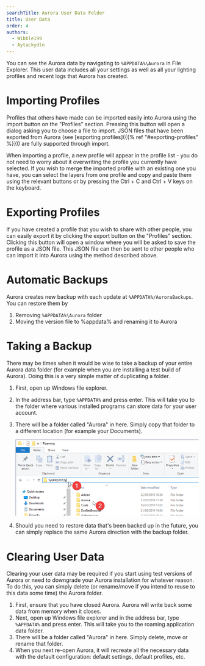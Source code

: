 ```yaml
---
searchTitle: Aurora User Data Folder
title: User Data
order: 4
authors:
  - Wibble199
  - Aytackydln
---
```


You can see the Aurora data by navigating to `%APPDATA%\Aurora` in File Explorer.
This user data includes all your settings as well as all your lighting profiles and recent logs that Aurora has created.

# Importing Profiles

Profiles that others have made can be imported easily into Aurora using the import button on the "Profiles" section. Pressing this button will open a dialog asking you to choose a file to import.
JSON files that have been exported from Aurora (see [exporting profiles]({{% ref "#exporting-profiles" %}})) are fully supported through import.

When importing a profile, a new profile will appear in the profile list - you do not need to worry about it overwriting the profile you currently have selected.
If you wish to merge the imported profile with an existing one you have,
you can select the layers from one profile and copy and paste them using the relevant buttons or by pressing the Ctrl + C and Ctrl + V keys on the keyboard.

# Exporting Profiles

If you have created a profile that you wish to share with other people, you can easily export it by clicking the export button on the "Profiles" section.
Clicking this button will open a window where you will be asked to save the profile as a JSON file.
This JSON file can then be sent to other people who can import it into Aurora using the method described above.

# Automatic Backups

Aurora creates new backup with each update at `%APPDATA%/AuroraBackups`.
You can restore them by

1. Removing `%APPDATA%\Aurora` folder
2. Moving the version file to %appdata% and renaming it to Aurora

# Taking a Backup

There may be times when it would be wise to take a backup of your entire Aurora data folder (for example when you are installing a test build of Aurora).
Doing this is a very simple matter of duplicating a folder.

1. First, open up Windows file explorer.
2. In the address bar, type `%APPDATA%` and press enter. This will take you to the folder where various installed programs can store data for your user account.
3. There will be a folder called "Aurora" in here. Simply copy that folder to a different location (for example your Documents).

    ![Finding the Aurora user data directory](img/docs/aurora-user-data-directory.png)
4. Should you need to restore data that's been backed up in the future, you can simply replace the same Aurora direction with the backup folder.

# Clearing User Data

Clearing your user data may be required if you start using test versions of Aurora or need to downgrade your Aurora installation for whatever reason.
To do this, you can simply delete (or rename/move if you intend to reuse to this data some time) the Aurora folder.

1. First, ensure that you have closed Aurora. Aurora will write back some data from memory when it closes.
2. Next, open up Windows file explorer and in the address bar, type `%APPDATA%` and press enter. This will take you to the roaming application data folder.
3. There will be a folder called "Aurora" in here. Simply delete, move or rename that folder.
4. When you next re-open Aurora, it will recreate all the necessary data with the default configuration: default settings, default profiles, etc.
